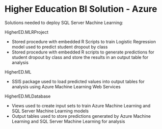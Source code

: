 # Higher Education BI Solution - Azure 

Solutions needed to deploy SQL Server Machine Learning:

HigherED.MLRProject
* Stored procedure with embedded R Scripts to train 
  Logistic Regression model used to predict student
  dropout by class
* Stored procedure with embedded R scripts to generate
  predictions for student dropout by class and store
  the results in an output table for analysis

HigherED.ML
* SSIS package used to load predicted values into output
  tables for analysis using Azure Machine Learning Web Services

HigherED.MLDatabase
* Views used to create input sets to train Azure Machine Learning
  and SQL Server Machine Learning models
* Output tables used to store predictions generated by Azure 
  Machine Learning and SQL Server Machine Learning for analysis
